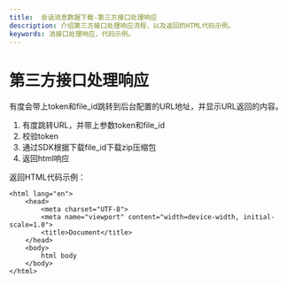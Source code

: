 ```yaml
---
title:  会话消息数据下载-第三方接口处理响应
description: 介绍第三方接口处理响应流程，以及返回的HTML代码示例。
keywords: 消接口处理响应，代码示例。
---
```


# 第三方接口处理响应

有度会带上token和file_id跳转到后台配置的URL地址，并显示URL返回的内容。

1. 有度跳转URL，并带上参数token和file_id
2. 校验token
3. 通过SDK根据下载file_id下载zip压缩包
4. 返回html响应

返回HTML代码示例：

```
<html lang="en">
    <head>
        <meta charset="UTF-8">
        <meta name="viewport" content="width=device-width, initial-scale=1.0">
        <title>Document</title>
    </head>
    <body>
        html body
    </body>
</html>
```